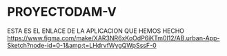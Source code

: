 # PROYECTODAM-V
ESTA ES EL ENLACE DE LA APLICACION QUE HEMOS HECHO   https://www.figma.com/make/XAR3NR6xKoOdP6iKTm0l12/AB.urban-App-Sketch?node-id=0-1&amp;t=LHdrvfWygQWpSssF-0
